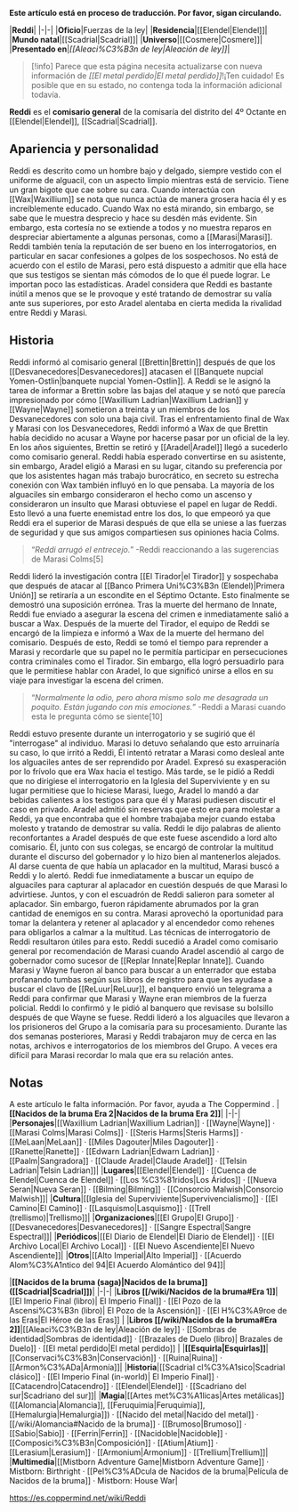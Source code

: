 **Este artículo está en proceso de traducción. Por favor, sigan circulando.**


|**Reddi**|
|-|-|
|**Oficio**|Fuerzas de la ley|
|**Residencia**|[[Elendel\|Elendel]]|
|**Mundo natal**|[[Scadrial\|Scadrial]]|
|**Universo**|[[Cosmere\|Cosmere]]|
|**Presentado en**|*[[Aleaci%C3%B3n de ley\|Aleación de ley]]*|

> [!info] Parece que esta página necesita actualizarse con nueva información de *[[El metal perdido\|El metal perdido]]*!¡Ten cuidado! Es posible que en su estado, no contenga toda la información adicional todavía.

**Reddi** es el **comisario general** de la comisaría del distrito del 4º Octante en [[Elendel\|Elendel]], [[Scadrial\|Scadrial]].

## Apariencia y personalidad
Reddi es descrito como un hombre bajo y delgado, siempre vestido con el uniforme de alguacil, con un aspecto limpio mientras está de servicio. Tiene un gran bigote que cae sobre su cara.
Cuando interactúa con [[Wax\|Waxillium]] se nota que nunca actúa de manera grosera hacia él y es increíblemente educado. Cuando Wax no está mirando, sin embargo, se sabe que le muestra desprecio y hace su desdén más evidente. Sin embargo, esta cortesía no se extiende a todos y no muestra reparos en despreciar abiertamente a algunas personas, como a [[Marasi\|Marasi]]. Reddi también tenía la reputación de ser bueno en los interrogatorios, en particular en sacar confesiones a golpes de los sospechosos. No está de acuerdo con el estilo de Marasi, pero está dispuesto a admitir que ella hace que sus testigos se sientan más cómodos de lo que él puede lograr. Le importan poco las estadísticas.
Aradel considera que Reddi es bastante inútil a menos que se le provoque y esté tratando de demostrar su valía ante sus superiores, por esto Aradel alentaba en cierta medida la rivalidad entre Reddi y Marasi.

## Historia
Reddi informó al comisario general [[Brettin\|Brettin]] después de que los [[Desvanecedores\|Desvanecedores]] atacasen el [[Banquete nupcial Yomen-Ostlin\|banquete nupcial Yomen-Ostlin]]. A Reddi se le asignó la tarea de informar a Brettin sobre las bajas del ataque y se notó que parecía impresionado por cómo [[Waxillium Ladrian\|Waxillium Ladrian]] y [[Wayne\|Wayne]] sometieron a treinta y un miembros de los Desvanecedores con solo una baja civil. Tras el enfrentamiento final de Wax y Marasi con los Desvanecedores, Reddi informó a Wax de que Brettin había decidido no acusar a Wayne por hacerse pasar por un oficial de la ley.
En los años siguientes, Brettin se retiró y [[Aradel\|Aradel]] llegó a sucederlo como comisario general. Reddi había esperado convertirse en su asistente, sin embargo, Aradel eligió a Marasi en su lugar, citando su preferencia por que los asistentes hagan más trabajo burocrático, en secreto su estrecha conexión con Wax también influyó en lo que pensaba. La mayoría de los alguaciles sin embargo consideraron el hecho como un ascenso y consideraron un insulto que Marasi obtuviese el papel en lugar de Reddi. Esto llevó a una fuerte enemistad entre los dos, lo que empeoró ya que Reddi era el superior de Marasi después de que ella se uniese a las fuerzas de seguridad y que sus amigos compartiesen sus opiniones hacia Colms.

>“*Reddi arrugó el entrecejo.*”
\-Reddi reaccionando a las sugerencias de Marasi Colms[5]

Reddi lideró la investigación contra [[El Tirador\|el Tirador]] y sospechaba que después de atacar al [[Banco Primera Uni%C3%B3n (Elendel)\|Primera Unión]] se retiraría a un escondite en el Séptimo Octante. Esto finalmente se demostró una suposición errónea. Tras la muerte del hermano de Innate, Reddi fue enviado a asegurar la escena del crimen e inmediatamente salió a buscar a Wax.
Después de la muerte del Tirador, el equipo de Reddi se encargó de la limpieza e informó a Wax de la muerte del hermano del comisario. Después de esto, Reddi se tomó el tiempo para reprender a Marasi y recordarle que su papel no le permitía participar en persecuciones contra criminales como el Tirador. Sin embargo, ella logró persuadirlo para que le permitiese hablar con Aradel, lo que significó unirse a ellos en su viaje para investigar la escena del crimen.

>“*Normalmente la odio, pero ahora mismo solo me desagrada un poquito. Están jugando con mis emociones.*”
\-Reddi a Marasi cuando esta le pregunta cómo se siente[10]

Reddi estuvo presente durante un interrogatorio y se sugirió que él "interrogase" al individuo. Marasi lo detuvo señalando que esto arruinaría su caso, lo que irritó a Reddi, Él intentó retratar a Marasi como desleal ante los alguaciles antes de ser reprendido por Aradel. Expresó su exasperación por lo frívolo que era Wax hacia el testigo. Más tarde, se le pidió a Reddi que no dirigiese el interrogatorio en la Iglesia del Superviviente y en su lugar permitiese que lo hiciese Marasi, luego, Aradel lo mandó a dar bebidas calientes a los testigos para que él y Marasi pudiesen discutir el caso en privado. Aradel admitió sin reservas que esto era para molestar a Reddi, ya que encontraba que el hombre trabajaba mejor cuando estaba molesto y tratando de demostrar su valía.
Reddi le dijo palabras de aliento reconfortantes a Aradel después de que este fuese ascendido a lord alto comisario. Él, junto con sus colegas, se encargó de controlar la multitud durante el discurso del gobernador y lo hizo bien al mantenerlos alejados. Al darse cuenta de que había un aplacador en la multitud, Marasi buscó a Reddi y lo alertó. Reddi fue inmediatamente a buscar un equipo de alguaciles para capturar al aplacador en cuestión después de que Marasi lo advirtiese. Juntos, y con el escuadrón de Reddi salieron para someter al aplacador. Sin embargo, fueron rápidamente abrumados por la gran cantidad de enemigos en su contra. Marasi aprovechó la oportunidad para tomar la delantera y retener al aplacador y al encendedor como rehenes para obligarlos a calmar a la multitud. Las técnicas de interrogatorio de Reddi resultaron útiles para esto.
Reddi sucedió a Aradel como comisario general por recomendación de Marasi cuando Aradel ascendió al cargo de gobernador como sucesor de [[Replar Innate\|Replar Innate]].
Cuando Marasi y Wayne fueron al banco para buscar a un enterrador que estaba profanando tumbas según sus libros de registro para que les ayudase a buscar el clavo de [[ReLuur\|ReLuur]], el banquero envió un telegrama a Reddi para confirmar que Marasi y Wayne eran miembros de la fuerza policial. Reddi lo confirmó y le pidió al banquero que revisase su bolsillo después de que Wayne se fuese.
Reddi lideró a los alguaciles que llevaron a los prisioneros del Grupo a la comisaría para su procesamiento.
Durante las dos semanas posteriores, Marasi y Reddi trabajaron muy de cerca en las notas, archivos e interrogatorios de los miembros del Grupo. A veces era difícil para Marasi recordar lo mala que era su relación antes.

## Notas

A este artículo le falta información. Por favor, ayuda a The Coppermind .
|**[[Nacidos de la bruma Era 2\|Nacidos de la bruma Era 2]]**|
|-|-|
|**Personajes**|[[Waxillium Ladrian\|Waxillium Ladrian]] · [[Wayne\|Wayne]] · [[Marasi Colms\|Marasi Colms]] · [[Steris Harms\|Steris Harms]] · [[MeLaan\|MeLaan]] · [[Miles Dagouter\|Miles Dagouter]] · [[Ranette\|Ranette]] · [[Edwarn Ladrian\|Edwarn Ladrian]] · [[Paalm\|Sangradora]] · [[Claude Aradel\|Claude Aradel]] · [[Telsin Ladrian\|Telsin Ladrian]]|
|**Lugares**|[[Elendel\|Elendel]] · [[Cuenca de Elendel\|Cuenca de Elendel]] · [[Los %C3%81ridos\|Los Áridos]] · [[Nueva Seran\|Nueva Seran]] · [[Bilming\|Bilming]] · [[Consorcio Malwish\|Consorcio Malwish]]|
|**Cultura**|[[Iglesia del Superviviente\|Supervivencialismo]] · [[El Camino\|El Camino]] · [[Lasquismo\|Lasquismo]] · [[Trell (trellismo)\|Trellismo]]|
|**Organizaciones**|[[El Grupo\|El Grupo]] · [[Desvanecedores\|Desvanecedores]] · [[Sangre Espectral\|Sangre Espectral]]|
|**Periódicos**|[[El Diario de Elendel\|El Diario de Elendel]] · [[El Archivo Local\|El Archivo Local]] · [[El Nuevo Ascendiente\|El Nuevo Ascendiente]]|
|**Otros**|[[Alto Imperial\|Alto Imperial]] · [[Acuerdo Alom%C3%A1ntico del 94\|El Acuerdo Alomántico del 94]]|

|**[[Nacidos de la bruma (saga)\|Nacidos de la bruma]] ([[Scadrial\|Scadrial]])**|
|-|-|
|**Libros [[/wiki/Nacidos de la bruma#Era 1]]**|[[El Imperio Final (libro)\| El Imperio Final]] · [[El Pozo de la Ascensi%C3%B3n (libro)\| El Pozo de la Ascensión]] · [[El H%C3%A9roe de las Eras\|El Héroe de las Eras]] |
|**Libros [[/wiki/Nacidos de la bruma#Era 2]]**|[[Aleaci%C3%B3n de ley\|Aleación de ley]] · [[Sombras de identidad\|Sombras de identidad]] · [[Brazales de Duelo (libro)\| Brazales de Duelo]] · [[El metal perdido\|El metal perdido]]  |
|**[[Esquirla\|Esquirlas]]**|[[Conservaci%C3%B3n\|Conservación]] · [[Ruina\|Ruina]] · [[Armon%C3%ADa\|Armonía]]|
|**Historia**|[[Scadrial cl%C3%A1sico\|Scadrial clásico]] · [[El Imperio Final (in-world)\| El Imperio Final]] · [[Catacendro\|Catacendro]] · [[Elendel\|Elendel]] · [[Scadriano del sur\|Scadriano del sur]]|
|**Magia**|[[Artes met%C3%A1licas\|Artes metálicas]] ([[Alomancia\|Alomancia]], [[Feruquimia\|Feruquimia]], [[Hemalurgia\|Hemalurgia]]) · [[Nacido del metal\|Nacido del metal]] · [[/wiki/Alomancia#Nacido de la bruma]] · [[Brumoso\|Brumoso]] · [[Sabio\|Sabio]] · [[Ferrin\|Ferrin]] · [[Nacidoble\|Nacidoble]] · [[Composici%C3%B3n\|Composición]] · [[Atium\|Atium]] · [[Lerasium\|Lerasium]] · [[Armonium\|Armonium]] · [[Trellium\|Trellium]]|
|**Multimedia**|[[Mistborn Adventure Game\|Mistborn Adventure Game‎‎]] · Mistborn: Birthright · [[Pel%C3%ADcula de Nacidos de la bruma\|Película de Nacidos de la bruma]] · Mistborn: House War|



https://es.coppermind.net/wiki/Reddi